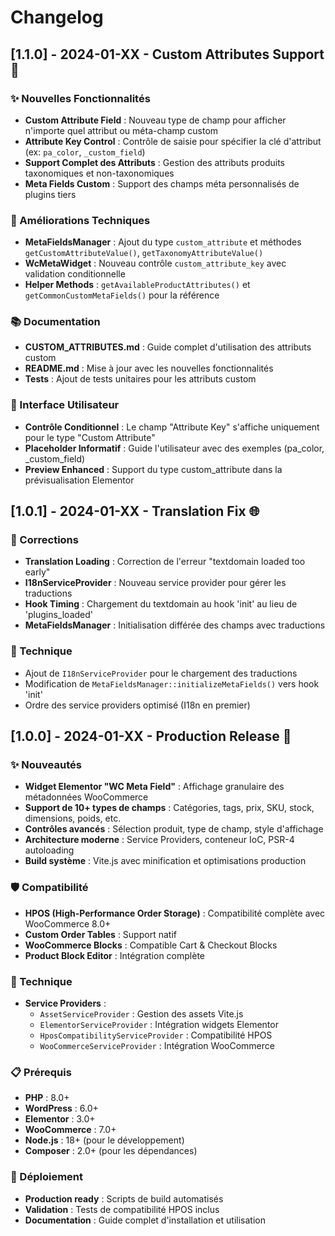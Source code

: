 # Changelog

## [1.1.0] - 2024-01-XX - Custom Attributes Support 🎯

### ✨ Nouvelles Fonctionnalités
- **Custom Attribute Field** : Nouveau type de champ pour afficher n'importe quel attribut ou méta-champ custom
- **Attribute Key Control** : Contrôle de saisie pour spécifier la clé d'attribut (ex: `pa_color`, `_custom_field`)
- **Support Complet des Attributs** : Gestion des attributs produits taxonomiques et non-taxonomiques
- **Meta Fields Custom** : Support des champs méta personnalisés de plugins tiers

### 🔧 Améliorations Techniques
- **MetaFieldsManager** : Ajout du type `custom_attribute` et méthodes `getCustomAttributeValue()`, `getTaxonomyAttributeValue()`
- **WcMetaWidget** : Nouveau contrôle `custom_attribute_key` avec validation conditionnelle
- **Helper Methods** : `getAvailableProductAttributes()` et `getCommonCustomMetaFields()` pour la référence

### 📚 Documentation
- **CUSTOM_ATTRIBUTES.md** : Guide complet d'utilisation des attributs custom
- **README.md** : Mise à jour avec les nouvelles fonctionnalités
- **Tests** : Ajout de tests unitaires pour les attributs custom

### 🎨 Interface Utilisateur
- **Contrôle Conditionnel** : Le champ "Attribute Key" s'affiche uniquement pour le type "Custom Attribute"
- **Placeholder Informatif** : Guide l'utilisateur avec des exemples (pa_color, _custom_field)
- **Preview Enhanced** : Support du type custom_attribute dans la prévisualisation Elementor

## [1.0.1] - 2024-01-XX - Translation Fix 🌐

### 🐛 Corrections
- **Translation Loading** : Correction de l'erreur "textdomain loaded too early"
- **I18nServiceProvider** : Nouveau service provider pour gérer les traductions
- **Hook Timing** : Chargement du textdomain au hook 'init' au lieu de 'plugins_loaded'
- **MetaFieldsManager** : Initialisation différée des champs avec traductions

### 🔧 Technique
- Ajout de `I18nServiceProvider` pour le chargement des traductions
- Modification de `MetaFieldsManager::initializeMetaFields()` vers hook 'init'
- Ordre des service providers optimisé (I18n en premier)

## [1.0.0] - 2024-01-XX - Production Release 🚀

### ✨ Nouveautés
- **Widget Elementor "WC Meta Field"** : Affichage granulaire des métadonnées WooCommerce
- **Support de 10+ types de champs** : Catégories, tags, prix, SKU, stock, dimensions, poids, etc.
- **Contrôles avancés** : Sélection produit, type de champ, style d'affichage
- **Architecture moderne** : Service Providers, conteneur IoC, PSR-4 autoloading
- **Build système** : Vite.js avec minification et optimisations production

### 🛡️ Compatibilité
- **HPOS (High-Performance Order Storage)** : Compatibilité complète avec WooCommerce 8.0+
- **Custom Order Tables** : Support natif
- **WooCommerce Blocks** : Compatible Cart & Checkout Blocks
- **Product Block Editor** : Intégration complète

### 🔧 Technique
- **Service Providers** :
  - `AssetServiceProvider` : Gestion des assets Vite.js
  - `ElementorServiceProvider` : Intégration widgets Elementor
  - `HposCompatibilityServiceProvider` : Compatibilité HPOS
  - `WooCommerceServiceProvider` : Intégration WooCommerce

### 📋 Prérequis
- **PHP** : 8.0+
- **WordPress** : 6.0+
- **Elementor** : 3.0+
- **WooCommerce** : 7.0+
- **Node.js** : 18+ (pour le développement)
- **Composer** : 2.0+ (pour les dépendances)

### 🚀 Déploiement
- **Production ready** : Scripts de build automatisés
- **Validation** : Tests de compatibilité HPOS inclus
- **Documentation** : Guide complet d'installation et utilisation
